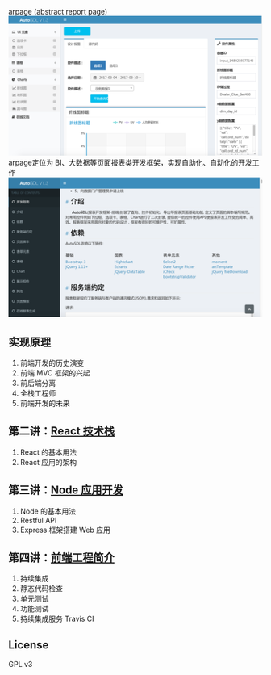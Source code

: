 arpage (abstract report page)
![ttt](https://github.com/YliuChina/arpage/blob/master/app/fristpage.png?raw=true)
arpage定位为 BI、大数据等页面报表类开发框架，实现自助化、自动化的开发工作
![ttt](https://github.com/YliuChina/arpage/blob/master/app/document.png?raw=true)

## 实现原理

1. 前端开发的历史演变
2. 前端 MVC 框架的兴起
3. 前后端分离
4. 全栈工程师
5. 前端开发的未来

## 第二讲：[React 技术栈](./docs/react.md)

1. React 的基本用法
2. React 应用的架构

## 第三讲：[Node 应用开发](./docs/node.md)

1. Node 的基本用法
2. Restful API
3. Express 框架搭建 Web 应用

## 第四讲：[前端工程简介](./docs/engineering.md)

1. 持续集成
1. 静态代码检查
1. 单元测试
1. 功能测试
1. 持续集成服务 Travis CI

## License

GPL v3

